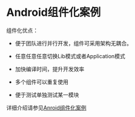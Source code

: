 # Android组件化案例

组件化优点：
-  便于团队进行并行开发，组件可采用架构无耦合。
 
-  任意任意任意切换Lib模式或者Application模式

-   加快编译时间，提升开发效率

-  多个组件可以重复使用

-  便于测试单独测试某一模块


详细介绍请参见[Anroid组件化案例](http://blog.csdn.net/asddavid/article/details/54599688)
